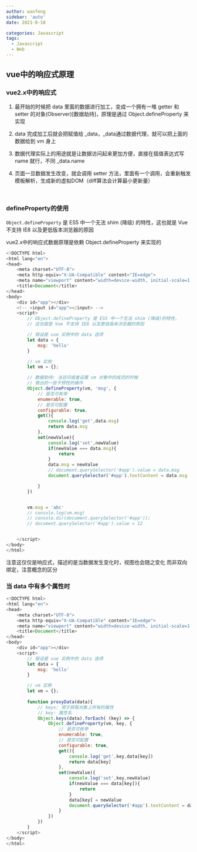 ```yaml
---
author: wanfeng
sidebar: 'auto'
date: 2021-8-10

categories: Javascript
tags:
  - Javascript
  - Web
---
```

## vue中的响应式原理

### vue2.x中的响应式

1. 最开始的时候把 data 里面的数据进行加工，变成一个拥有一堆 getter 和 setter 的对象(Observer)[数据劫持]，原理是通过 Object.defineProperty 来实现



2. data 完成加工后就会把赋值给 \_data，_data通过数据代理，就可以把上面的数据给到 vm 身上



3. 数据代理实际上的用途就是让数据访问起来更加方便，直接在插值表达式写 name 就行，不同 _data.name



4. 页面一旦数据发生改变，就会调用 setter 方法，里面有一个调用，会重新触发模板解析，生成新的虚拟DOM（diff算法会计算最小更新量）

​          

### defineProperty的使用

`Object.defineProperty` 是 ES5 中一个无法 shim (降级) 的特性，这也就是 Vue 不支持 IE8 以及更低版本浏览器的原因

vue2.x中的响应式数据原理是依赖 Object.defineProperty 来实现的

```js
<!DOCTYPE html>
<html lang="en">
<head>
    <meta charset="UTF-8">
    <meta http-equiv="X-UA-Compatible" content="IE=edge">
    <meta name="viewport" content="width=device-width, initial-scale=1.0">
    <title>Document</title>
</head>
<body>
    <div id="app"></div>
    <!-- <input id="app"></input> -->
    <script>
        // Object.defineProperty 是 ES5 中一个无法 shim (降级)的特性，
        // 这也就是 Vue 不支持 IE8 以及更低版本浏览器的原因

        // 假设是 vue 实例中的 data 选项
        let data = {
            msg: 'hello'
        }

        // vm 实例
        let vm = {};

        // 数据劫持: 当访问或者设置 vm 对象中的成员的时候
        // 做出的一些干预性的操作
        Object.defineProperty(vm, 'msg', {
            // 是否可枚举
            enumerable: true,
            // 是否可配置
            configurable: true,
            get(){
                console.log('get',data.msg)
                return data.msg
            },
            set(newValue){
                console.log('set',newValue)
                if(newValue === data.msg){
                    return 
                }
                data.msg = newValue
                // document.querySelector('#app').value = data.msg
                document.querySelector('#app').textContent = data.msg

            }
        })


        vm.msg = 'abc'
        // console.log(vm.msg)
        // console.dir(document.querySelector('#app'));
        // document.querySelector('#app').value = 12


    </script>
</body>
</html>
```

注意这仅仅是响应式，描述的是当数据发生变化时，视图也会随之变化
而非双向绑定，注意概念的区分

### 当 data 中有多个属性时

```js
<!DOCTYPE html>
<html lang="en">
<head>
    <meta charset="UTF-8">
    <meta http-equiv="X-UA-Compatible" content="IE=edge">
    <meta name="viewport" content="width=device-width, initial-scale=1.0">
    <title>Document</title>
</head>
<body>
    <div id="app"></div>
    <script>
        // 假设是 vue 实例中的 data 选项
        let data = {
            msg: 'hello'
        }

        // vm 实例
        let vm = {};
        
        function proxyData(data){
            // keys: 用于获取对象上所有的属性
            // key: 属性名
            Object.keys(data).forEach( (key) => {
                Object.defineProperty(vm, key, {
                    // 是否可枚举
                    enumerable: true,
                    // 是否可配置
                    configurable: true,
                    get(){
                        console.log('get',key,data[key])
                        return data[key]
                    },
                    set(newValue){
                        console.log('set',key,newValue)
                        if(newValue === data[key]){
                            return 
                        }
                        data[key] = newValue
                        document.querySelector('#app').textContent = data[key]
                    }
                })
            })
        }
    </script>
</body>
</html>
```

